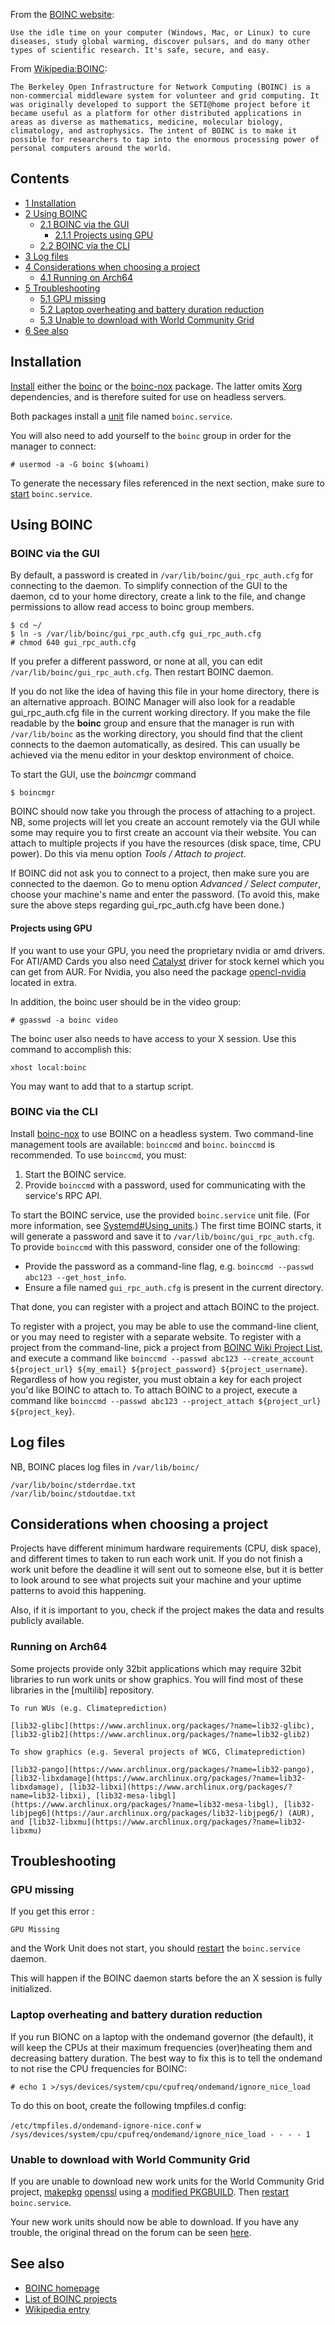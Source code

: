 From the [BOINC website](http://boinc.berkeley.edu/):

	Use the idle time on your computer (Windows, Mac, or Linux) to cure diseases, study global warming, discover pulsars, and do many other types of scientific research. It's safe, secure, and easy.

From [Wikipedia:BOINC](https://en.wikipedia.org/wiki/BOINC "wikipedia:BOINC"):

	The Berkeley Open Infrastructure for Network Computing (BOINC) is a non-commercial middleware system for volunteer and grid computing. It was originally developed to support the SETI@home project before it became useful as a platform for other distributed applications in areas as diverse as mathematics, medicine, molecular biology, climatology, and astrophysics. The intent of BOINC is to make it possible for researchers to tap into the enormous processing power of personal computers around the world.

## Contents

*   [1 Installation](#Installation)
*   [2 Using BOINC](#Using_BOINC)
    *   [2.1 BOINC via the GUI](#BOINC_via_the_GUI)
        *   [2.1.1 Projects using GPU](#Projects_using_GPU)
    *   [2.2 BOINC via the CLI](#BOINC_via_the_CLI)
*   [3 Log files](#Log_files)
*   [4 Considerations when choosing a project](#Considerations_when_choosing_a_project)
    *   [4.1 Running on Arch64](#Running_on_Arch64)
*   [5 Troubleshooting](#Troubleshooting)
    *   [5.1 GPU missing](#GPU_missing)
    *   [5.2 Laptop overheating and battery duration reduction](#Laptop_overheating_and_battery_duration_reduction)
    *   [5.3 Unable to download with World Community Grid](#Unable_to_download_with_World_Community_Grid)
*   [6 See also](#See_also)

## Installation

[Install](/index.php/Install "Install") either the [boinc](https://www.archlinux.org/packages/?name=boinc) or the [boinc-nox](https://www.archlinux.org/packages/?name=boinc-nox) package. The latter omits [Xorg](/index.php/Xorg "Xorg") dependencies, and is therefore suited for use on headless servers.

Both packages install a [unit](/index.php/Systemd#Using_units "Systemd") file named `boinc.service`.

You will also need to add yourself to the `boinc` group in order for the manager to connect:

```
# usermod -a -G boinc $(whoami)

```

To generate the necessary files referenced in the next section, make sure to [start](/index.php/Start "Start") `boinc.service`.

## Using BOINC

### BOINC via the GUI

By default, a password is created in `/var/lib/boinc/gui_rpc_auth.cfg` for connecting to the daemon. To simplify connection of the GUI to the daemon, cd to your home directory, create a link to the file, and change permissions to allow read access to boinc group members.

```
$ cd ~/
$ ln -s /var/lib/boinc/gui_rpc_auth.cfg gui_rpc_auth.cfg
# chmod 640 gui_rpc_auth.cfg

```

If you prefer a different password, or none at all, you can edit `/var/lib/boinc/gui_rpc_auth.cfg`. Then restart BOINC daemon.

If you do not like the idea of having this file in your home directory, there is an alternative approach. BOINC Manager will also look for a readable gui_rpc_auth.cfg file in the current working directory. If you make the file readable by the **boinc** group and ensure that the manager is run with `/var/lib/boinc` as the working directory, you should find that the client connects to the daemon automatically, as desired. This can usually be achieved via the menu editor in your desktop environment of choice.

To start the GUI, use the *boincmgr* command

```
$ boincmgr

```

BOINC should now take you through the process of attaching to a project. NB, some projects will let you create an account remotely via the GUI while some may require you to first create an account via their website. You can attach to multiple projects if you have the resources (disk space, time, CPU power). Do this via menu option *Tools / Attach to project*.

If BOINC did not ask you to connect to a project, then make sure you are connected to the daemon. Go to menu option *Advanced / Select computer*, choose your machine's name and enter the password. (To avoid this, make sure the above steps regarding gui_rpc_auth.cfg have been done.)

#### Projects using GPU

If you want to use your GPU, you need the proprietary nvidia or amd drivers. For ATI/AMD Cards you also need [Catalyst](/index.php/Catalyst "Catalyst") driver for stock kernel which you can get from AUR. For Nvidia, you also need the package [opencl-nvidia](https://www.archlinux.org/packages/?name=opencl-nvidia) located in extra.

In addition, the boinc user should be in the video group:

```
# gpasswd -a boinc video

```

The boinc user also needs to have access to your X session. Use this command to accomplish this:

```
xhost local:boinc

```

You may want to add that to a startup script.

### BOINC via the CLI

Install [boinc-nox](https://www.archlinux.org/packages/?name=boinc-nox) to use BOINC on a headless system. Two command-line management tools are available: `boinccmd` and `boinc`. `boinccmd` is recommended. To use `boinccmd`, you must:

1.  Start the BOINC service.
2.  Provide `boinccmd` with a password, used for communicating with the service's RPC API.

To start the BOINC service, use the provided `boinc.service` unit file. (For more information, see [Systemd#Using_units](/index.php/Systemd#Using_units "Systemd").) The first time BOINC starts, it will generate a password and save it to `/var/lib/boinc/gui_rpc_auth.cfg`. To provide `boinccmd` with this password, consider one of the following:

*   Provide the password as a command-line flag, e.g. `boinccmd --passwd abc123 --get_host_info`.
*   Ensure a file named `gui_rpc_auth.cfg` is present in the current directory.

That done, you can register with a project and attach BOINC to the project.

To register with a project, you may be able to use the command-line client, or you may need to register with a separate website. To register with a project from the command-line, pick a project from [BOINC Wiki Project List](https://boinc.berkeley.edu/wiki/Project_list), and execute a command like `boinccmd --passwd abc123 --create_account ${project_url} ${my_email} ${project_password} ${project_username`}. Regardless of how you register, you must obtain a key for each project you'd like BOINC to attach to. To attach BOINC to a project, execute a command like `boinccmd --passwd abc123 --project_attach ${project_url} ${project_key`}.

## Log files

NB, BOINC places log files in `/var/lib/boinc/`

```
/var/lib/boinc/stderrdae.txt
/var/lib/boinc/stdoutdae.txt

```

## Considerations when choosing a project

Projects have different minimum hardware requirements (CPU, disk space), and different times to taken to run each work unit. If you do not finish a work unit before the deadline it will sent out to someone else, but it is better to look around to see what projects suit your machine and your uptime patterns to avoid this happening.

Also, if it is important to you, check if the project makes the data and results publicly available.

### Running on Arch64

Some projects provide only 32bit applications which may require 32bit libraries to run work units or show graphics. You will find most of these libraries in the [multilib] repository.

	To run WUs (e.g. Climateprediction)

	[lib32-glibc](https://www.archlinux.org/packages/?name=lib32-glibc), [lib32-glib2](https://www.archlinux.org/packages/?name=lib32-glib2)

	To show graphics (e.g. Several projects of WCG, Climateprediction)

	[lib32-pango](https://www.archlinux.org/packages/?name=lib32-pango), [lib32-libxdamage](https://www.archlinux.org/packages/?name=lib32-libxdamage), [lib32-libxi](https://www.archlinux.org/packages/?name=lib32-libxi), [lib32-mesa-libgl](https://www.archlinux.org/packages/?name=lib32-mesa-libgl), [lib32-libjpeg6](https://aur.archlinux.org/packages/lib32-libjpeg6/) (AUR), and [lib32-libxmu](https://www.archlinux.org/packages/?name=lib32-libxmu)

## Troubleshooting

### GPU missing

If you get this error :

 `GPU Missing` 

and the Work Unit does not start, you should [restart](/index.php/Daemons "Daemons") the `boinc.service` daemon.

This will happen if the BOINC daemon starts before the an X session is fully initialized.

### Laptop overheating and battery duration reduction

If you run BIONC on a laptop with the ondemand governor (the default), it will keep the CPUs at their maximum frequencies (over)heating them and decreasing battery duration. The best way to fix this is to tell the ondemand to not rise the CPU frequencies for BOINC:

 `# echo 1 >/sys/devices/system/cpu/cpufreq/ondemand/ignore_nice_load` 

To do this on boot, create the following tmpfiles.d config:

 `/etc/tmpfiles.d/ondemand-ignore-nice.conf`  `w /sys/devices/system/cpu/cpufreq/ondemand/ignore_nice_load - - - - 1` 

### Unable to download with World Community Grid

If you are unable to download new work units for the World Community Grid project, [makepkg](/index.php?title=Rebuild&action=edit&redlink=1 "Rebuild (page does not exist)") [openssl](https://www.archlinux.org/packages/?name=openssl) using a [modified PKGBUILD](http://pastebin.com/pYcYf4dr). Then [restart](/index.php/Restart "Restart") `boinc.service`.

Your new work units should now be able to download. If you have any trouble, the original thread on the forum can be seen [here](https://bbs.archlinux.org/viewtopic.php?pid=1160393#p1160393).

## See also

*   [BOINC homepage](http://boinc.berkeley.edu/)
*   [List of BOINC projects](http://boinc.berkeley.edu/projects.php)
*   [Wikipedia entry](https://en.wikipedia.org/wiki/BOINC "wikipedia:BOINC")